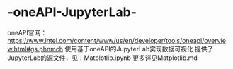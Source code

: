 # -oneAPI-JupyterLab-
oneAPI官网：https://www.intel.com/content/www/us/en/developer/tools/oneapi/overview.html#gs.phnmch
使用基于oneAPI的JupyterLab实现数据可视化
提供了JupyterLab的源文件，见：Matplotlib.ipynb
更多详见Matplotlib.md
